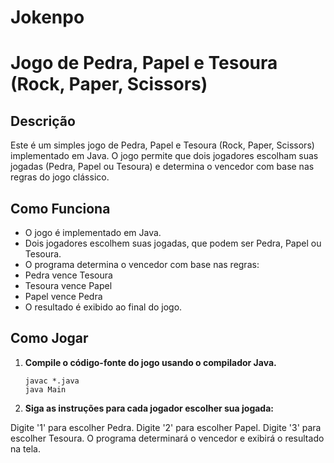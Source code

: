 # Jokenpo

# Jogo de Pedra, Papel e Tesoura (Rock, Paper, Scissors)

## Descrição

Este é um simples jogo de Pedra, Papel e Tesoura (Rock, Paper, Scissors) implementado em Java. O jogo permite que dois jogadores escolham suas jogadas (Pedra, Papel ou Tesoura) e determina o vencedor com base nas regras do jogo clássico.

## Como Funciona

- O jogo é implementado em Java.
- Dois jogadores escolhem suas jogadas, que podem ser Pedra, Papel ou Tesoura.
- O programa determina o vencedor com base nas regras:
- Pedra vence Tesoura
- Tesoura vence Papel
- Papel vence Pedra
- O resultado é exibido ao final do jogo.

## Como Jogar

1. **Compile o código-fonte do jogo usando o compilador Java.**

   ```shell
   javac *.java
   java Main

2. **Siga as instruções para cada jogador escolher sua jogada:**
   
Digite '1' para escolher Pedra.
Digite '2' para escolher Papel.
Digite '3' para escolher Tesoura.
O programa determinará o vencedor e exibirá o resultado na tela.

